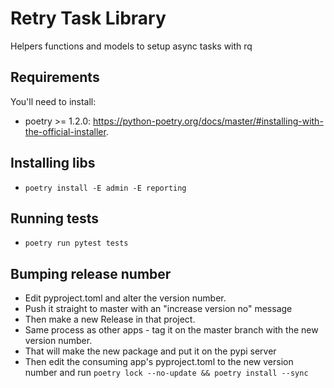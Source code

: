 # Retry Task Library

Helpers functions and models to setup async tasks with rq

## Requirements

You'll need to install:

- poetry >= 1.2.0: https://python-poetry.org/docs/master/#installing-with-the-official-installer. 


## Installing libs

- `poetry install -E admin -E reporting`

## Running tests

- `poetry run pytest tests`

## Bumping release number

- Edit pyproject.toml and alter the version number.
- Push it straight to master with an "increase version no" message
- Then make a new Release in that project.
- Same process as other apps - tag it on the master branch with the new version number.
- That will make the new package and put it on the pypi server
- Then edit the consuming app's pyproject.toml to the new version number and run `poetry lock --no-update && poetry install --sync`


